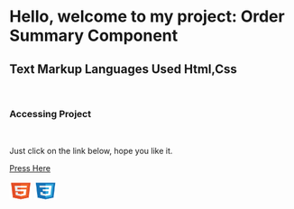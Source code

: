 <h1>Hello, welcome to my project: Order Summary Component</h1>
<h2>Text Markup Languages ​​Used Html,Css</h2><br>
<h3>Accessing Project</h3><br>
<p>Just click on the link below, hope you like it.</p>
<a href="https://maxemiliano1.github.io/order-summary-component/" target="_blank">Press Here</a>
<div style="display: inline_block"><br>
    <img align="center" alt="Max-HTML" height="30" width="40"
        src="https://raw.githubusercontent.com/devicons/devicon/master/icons/html5/html5-original.svg">
    <img align="center" alt="Max-CSS" height="30" width="40"
        src="https://raw.githubusercontent.com/devicons/devicon/master/icons/css3/css3-original.svg">
</div>
